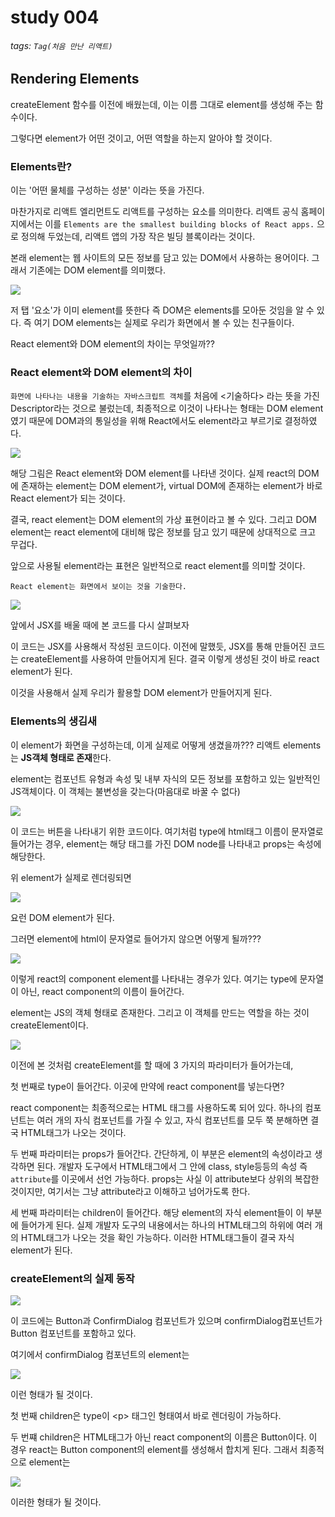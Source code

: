 # study 004
###### tags: `Tag(처음 만난 리액트)`

## Rendering Elements

createElement 함수를 이전에 배웠는데, 이는 이름 그대로 element를 생성해 주는 함수이다.

그렇다면 element가 어떤 것이고, 어떤 역할을 하는지 알아야 할 것이다.

### Elements란?

이는 '어떤 물체를 구성하는 성분' 이라는 뜻을 가진다.

마찬가지로 리액트 엘리먼트도 리액트를 구성하는 요소를 의미한다.
리액트 공식 홈페이지에서는 이를
`Elements are the smallest building blocks of React apps.`
으로 정의해 두었는데, 리액트 앱의 가장 작은 빌딩 블록이라는 것이다.

본래 element는 웹 사이트의 모든 정보를 담고 있는 DOM에서 사용하는 용어이다.
그래서 기존에는 DOM element를 의미했다.

![](https://i.imgur.com/688L0zg.png)

저 탭 '요소'가 이미 element를 뜻한다 즉 DOM은 elements를 모아둔 것임을 알 수 있다.
즉 여기 DOM elements는 실제로 우리가 화면에서 볼 수 있는 친구들이다.

React element와 DOM element의 차이는 무엇일까??

### React element와 DOM element의 차이

`화면에 나타나는 내용을 기술하는 자바스크립트 객체`를 처음에 <기술하다> 라는 뜻을 가진 Descriptor라는 것으로 불렀는데, 최종적으로 이것이 나타나는 형태는 DOM element였기 때문에 DOM과의 통일성을 위해 React에서도 element라고 부르기로 결정하였다.

![](https://i.imgur.com/2oXFyel.png)

해당 그림은 React element와 DOM element를 나타낸 것이다.
실제 react의 DOM에 존재하는 element는 DOM element가, virtual DOM에 존재하는 element가 바로 React element가 되는 것이다.

결국, react element는 DOM element의 가상 표현이라고 볼 수 있다.
그리고 DOM element는 react element에 대비해 많은 정보를 담고 있기 때문에 상대적으로 크고 무겁다.

앞으로 사용될 element라는 표현은 일반적으로 react element를 의미할 것이다.

`React element는 화면에서 보이는 것을 기술한다.`

![](https://i.imgur.com/VqHhokS.png)

앞에서 JSX를 배울 때에 본 코드를 다시 살펴보자

이 코드는 JSX를 사용해서 작성된 코드이다.
이전에 말했듯, JSX를 통해 만들어진 코드는 createElement를 사용하여 만들어지게 된다.
결국 이렇게 생성된 것이 바로 react element가 된다.

이것을 사용해서 실제 우리가 활용할 DOM element가 만들어지게 된다.

### Elements의 생김새

이 element가 화면을 구성하는데, 이게 실제로 어떻게 생겼을까???
리액트 elements는 **JS객체 형태로 존재**한다.

element는 컴포넌트 유형과 속성 및 내부 자식의 모든 정보를 포함하고 있는 일반적인 JS객체이다.
이 객체는 불변성을 갖는다(마음대로 바꿀 수 없다)

![](https://i.imgur.com/1Sq9v0X.png)

이 코드는 버튼을 나타내기 위한 코드이다.
여기처럼 type에 html태그 이름이 문자열로 들어가는 경우, element는 해당 태그를 가진 DOM node를 나타내고 props는 속성에 해당한다.

위 element가 실제로 렌더링되면

![](https://i.imgur.com/pemhHuv.png)

요런 DOM element가 된다.

그러면 element에 html이 문자열로 들어가지 않으면 어떻게 될까???

![](https://i.imgur.com/3KwkXwc.png)

이렇게 react의 component element를 나타내는 경우가 있다.
여기는 type에 문자열이 아닌, react component의 이름이 들어간다.

element는 JS의 객체 형태로 존재한다.
그리고 이 객체를 만드는 역할을 하는 것이 createElement이다.

![](https://i.imgur.com/XuYdZhM.png)

이전에 본 것처럼 createElement를 할 때에 3 가지의 파라미터가 들어가는데,

첫 번째로 type이 들어간다.
이곳에 만약에 react component를 넣는다면?

react component는 최종적으로는 HTML 태그를 사용하도록 되어 있다.
하나의 컴포넌트는 여러 개의 자식 컴포넌트를 가질 수 있고, 자식 컴포넌트를 모두 쭉 분해하면 결국 HTML태그가 나오는 것이다.


두 번째 파라미터는 props가 들어간다.
간단하게, 이 부분은 element의 속성이라고 생각하면 된다.
개발자 도구에서 HTML태그에서 그 안에 class, style등등의 속성 즉 `attribute`를 이곳에서 선언 가능하다.
props는 사실 이 attribute보다 상위의 복잡한 것이지만, 여기서는 그냥 attribute라고 이해하고 넘어가도록 한다.


세 번째 파라미터는 children이 들어간다.
해당 element의 자식 element들이 이 부분에 들어가게 된다.
실제 개발자 도구의 내용에서는 하나의 HTML태그의 하위에 여러 개의 HTML태그가 나오는 것을 확인 가능하다.
이러한 HTML태그들이 결국 자식 element가 된다.

### createElement의 실제 동작

![](https://i.imgur.com/a1HKtHJ.png)

이 코드에는 Button과 ConfirmDialog 컴포넌트가 있으며 confirmDialog컴포넌트가 Button 컴포넌트를 포함하고 있다.

여기에서 confirmDialog 컴포넌트의 element는 

![](https://i.imgur.com/7Dr43VR.png)

이런 형태가 될 것이다.

첫 번째 children은 type이 \<p> 태그인 형태여서 바로 렌더링이 가능하다.

두 번쨰 children은 HTML태그가 아닌 react component의 이름은 Button이다.
이 경우 react는 Button component의 element를 생성해서 합치게 된다.
그래서 최종적으로 element는

![](https://i.imgur.com/moqceFJ.png)

이러한 형태가 될 것이다.

